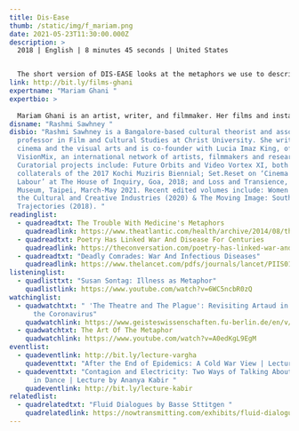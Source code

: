 ```yaml
---
title: Dis-Ease
thumb: /static/img/f_mariam.png
date: 2021-05-23T11:30:00.000Z
description: >
  2018 | English | 8 minutes 45 seconds | United States 


  The short version of DIS-EASE looks at the metaphors we use to describe illnesses, and how some diseases become metaphors to describe other phenomena. In particular, it examines the metaphor of the "war on disease," and asks how it affects how we treat people who are sick, how we define the "public" in public health, and whether it has locked us into militarized national security paradigms for both responding to current epidemic diseases and planning for future pandemics.
link: http://bit.ly/films-ghani
expertname: "Mariam Ghani "
expertbio: >
  
  Mariam Ghani is an artist, writer, and filmmaker. Her films and installations have been presented and collected by museums, festivals, and biennials worldwide, notably the Guggenheim, Museum of Modern Art, and Documenta 13. Ghani’s first feature, the critically acclaimed documentary WHAT WE LEFT UNFINISHED, premiered at the 2019 Berlinale and is distributed by Arsenal, Good Docs, and Dekanalog. She teaches at Bennington College.
disname: "Rashmi Sawhney "
disbio: "Rashmi Sawhney is a Bangalore-based cultural theorist and associate
  professor in Film and Cultural Studies at Christ University. She writes on
  cinema and the visual arts and is co-founder with Lucia Imaz King, of
  VisionMix, an international network of artists, filmmakers and researchers.
  Curatorial projects include: Future Orbits and Video Vortex XI, both as
  collaterals of the 2017 Kochi Muziris Biennial; Set.Reset on ‘Cinema and
  Labour’ at The House of Inquiry, Goa, 2018; and Loss and Transience, Hong-Gah
  Museum, Taipei, March-May 2021. Recent edited volumes include: Women at Work:
  the Cultural and Creative Industries (2020) & The Moving Image: South Asian
  Trajectories (2018). "
readinglist:
  - quadreadtxt: The Trouble With Medicine's Metaphors
    quadreadlink: https://www.theatlantic.com/health/archive/2014/08/the-trouble-with-medicines-metaphors/374982/
  - quadreadtxt: Poetry Has Linked War And Disease For Centuries
    quadreadlink: https://theconversation.com/poetry-has-linked-war-and-disease-for-centuries-136141
  - quadreadtxt: "Deadly Comrades: War And Infectious Diseases"
    quadreadlink: https://www.thelancet.com/pdfs/journals/lancet/PIIS0140-6736(02)11807-1.pdf
listeninglist:
  - quadlisttxt: "Susan Sontag: Illness as Metaphor"
    quadlistlink: https://www.youtube.com/watch?v=6WC5ncbR0zQ
watchinglist:
  - quadwatchtxt: " 'The Theatre and The Plague': Revisiting Artaud in the Age of
      the Coronavirus"
    quadwatchlink: https://www.geisteswissenschaften.fu-berlin.de/en/v/interweaving-performance-cultures/online-projects/Theater-and-the-Coronavirus/Episode-4/index.html
  - quadwatchtxt: The Art Of The Metaphor
    quadwatchlink: https://www.youtube.com/watch?v=A0edKgL9EgM
eventlist:
  - quadeventlink: http://bit.ly/lecture-vargha
    quadeventtxt: "After the End of Epidemics: A Cold War View | Lecture by Dora Vargha "
  - quadeventtxt: "Contagion and Electricity: Two Ways of Talking About Connection
      in Dance | Lecture by Ananya Kabir "
    quadeventlink: http://bit.ly/lecture-kabir
relatedlist:
  - quadrelatedtxt: "Fluid Dialogues by Basse Sttitgen "
    quadrelatedlink: https://nowtransmitting.com/exhibits/fluid-dialogues/
---
```

